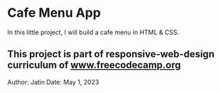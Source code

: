 # Cafe Menu App

In this little project, I will build a cafe menu in HTML & CSS.

## This project is part of responsive-web-design curriculum of www.freecodecamp.org

Author: Jatin
Date: May 1, 2023
